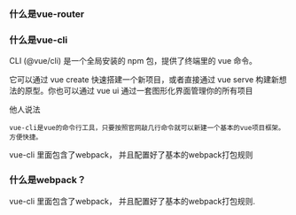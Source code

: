 ### 什么是vue-router


### 什么是vue-cli

CLI (@vue/cli) 是一个全局安装的 npm 包，提供了终端里的 vue 命令。

它可以通过 vue create 快速搭建一个新项目，或者直接通过 vue serve 构建新想法的原型。你也可以通过 vue ui 通过一套图形化界面管理你的所有项目

他人说法
```text
vue-cli是vue的命令行工具，只要按照官网敲几行命令就可以新建一个基本的vue项目框架。方便快捷。
```

vue-cli 里面包含了webpack， 并且配置好了基本的webpack打包规则

### 什么是webpack？

vue-cli 里面包含了webpack， 并且配置好了基本的webpack打包规则.

















